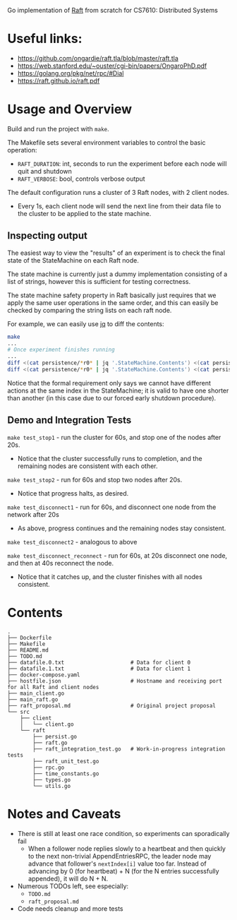 Go implementation of [Raft](https://raft.github.io/) from scratch for CS7610: Distributed Systems

# Useful links:
- https://github.com/ongardie/raft.tla/blob/master/raft.tla
- https://web.stanford.edu/~ouster/cgi-bin/papers/OngaroPhD.pdf
- https://golang.org/pkg/net/rpc/#Dial
- https://raft.github.io/raft.pdf

# Usage and Overview
Build and run the project with `make`.

The Makefile sets several environment variables to control the basic operation:
- `RAFT_DURATION`: int, seconds to run the experiment before each node will quit and shutdown
- `RAFT_VERBOSE`: bool, controls verbose output

The default configuration runs a cluster of 3 Raft nodes, with 2 client nodes.
- Every 1s, each client node will send the next line from their data file to the cluster to be applied to the state machine.

## Inspecting output
The easiest way to view the "results" of an experiment is to check the final state of the StateMachine on each Raft node.

The state machine is currently just a dummy implementation consisting of a list of strings, however this is sufficient for testing correctness.

The state machine safety property in Raft basically just requires that we apply the same user operations in the same order, and this can easily be checked by comparing the string lists on each raft node.

For example, we can easily use [jq](https://github.com/stedolan/jq) to diff the contents:
```bash
make
...
# Once experiment finishes running
...
diff <(cat persistence/*r0* | jq '.StateMachine.Contents') <(cat persistence/*r1* | jq '.StateMachine.Contents') 
diff <(cat persistence/*r0* | jq '.StateMachine.Contents') <(cat persistence/*r2* | jq '.StateMachine.Contents') 
```

Notice that the formal requirement only says we cannot have different actions at the same index in the StateMachine; it is valid to have one shorter than another (in this case due to our forced early shutdown procedure).

## Demo and Integration Tests
`make test_stop1` - run the cluster for 60s, and stop one of the nodes after 20s.
- Notice that the cluster successfully runs to completion, and the remaining nodes are consistent with each other.

`make test_stop2` - run for 60s and stop two nodes after 20s.
- Notice that progress halts, as desired.

`make test_disconnect1` - run for 60s, and disconnect one node from the network after 20s
- As above, progress continues and the remaining nodes stay consistent.

`make test_disconnect2` - analogous to above

`make test_disconnect_reconnect` - run for 60s, at 20s disconnect one node, and then at 40s reconnect the node.
- Notice that it catches up, and the cluster finishes with all nodes consistent.

# Contents
```
.
├── Dockerfile
├── Makefile
├── README.md
├── TODO.md
├── datafile.0.txt                     # Data for client 0
├── datafile.1.txt                     # Data for client 1
├── docker-compose.yaml
├── hostfile.json                      # Hostname and receiving port for all Raft and client nodes
├── main_client.go
├── main_raft.go
├── raft_proposal.md                   # Original project proposal
└── src
    ├── client
    │   └── client.go
    └── raft
        ├── persist.go
        ├── raft.go
        ├── raft_integration_test.go   # Work-in-progress integration tests
        ├── raft_unit_test.go
        ├── rpc.go
        ├── time_constants.go
        ├── types.go
        └── utils.go
```

# Notes and Caveats
- There is still at least one race condition, so experiments can sporadically fail
  - When a follower node replies slowly to a heartbeat and then quickly to the next 
    non-trivial AppendEntriesRPC, the leader node may advance that follower's `nextIndex[i]`
    value too far. Instead of advancing by 0 (for heartbeat) + N (for the N entries successfully appended),
    it will do N + N.
- Numerous TODOs left, see especially:
  - `TODO.md`
  - `raft_proposal.md`
- Code needs cleanup and more tests
